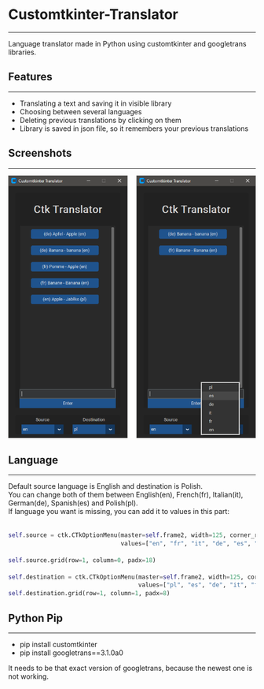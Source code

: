 # Customtkinter-Translator
<hr>
Language translator made in Python using customtkinter and googletrans libraries.

## Features
<hr>
<ul>
<li>Translating a text and saving it in visible library</li> 
<li>Choosing between several languages</li> 
<li>Deleting previous translations by clicking on them</li> 
<li>Library is saved in json file, so it remembers your previous translations</li> 
</ul>

## Screenshots
<hr>
<p align="left"><img src="CtkTranslator.png"></p>

## Language
<hr>
Default source language is English and destination is Polish.<br>
You can change both of them between English(en), French(fr), Italian(it), German(de), Spanish(es) and Polish(pl).<br>
If language you want is missing, you can add it to values in this part:

```python

self.source = ctk.CTkOptionMenu(master=self.frame2, width=125, corner_radius=0,
                                values=["en", "fr", "it", "de", "es", "pl"])

self.source.grid(row=1, column=0, padx=18)

self.destination = ctk.CTkOptionMenu(master=self.frame2, width=125, corner_radius=0,
                                     values=["pl", "es", "de", "it", "fr", "en"])
self.destination.grid(row=1, column=1, padx=8)
```


## Python Pip
<hr>
<ul>
<li>pip install customtkinter</li>
<li>pip install googletrans==3.1.0a0</li>
</ul>
It needs to be that exact version of googletrans, because the newest one is not working.

